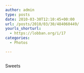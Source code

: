 ```yaml
---
author: admin
type: posts
date: 2010-03-30T12:10:45+00:00
url: /posts/2010/03/30/484060449/
yourls_shorturl:
  - https://lobban.org/i/17
categories:
  - Photos

---
```

<div class="figure">
  <img src="https://andy.lobban.org/photo/1280/484060449/1/tumblr_l03ghx1cVs1qzrl7b" alt="" />
</div>

Sweets